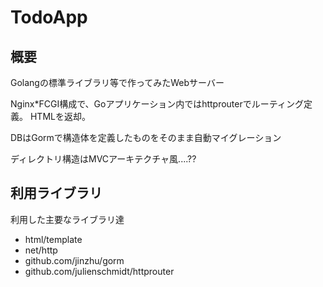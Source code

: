 # TodoApp

## 概要
Golangの標準ライブラリ等で作ってみたWebサーバー

Nginx*FCGI構成で、Goアプリケーション内ではhttprouterでルーティング定義。
HTMLを返却。

DBはGormで構造体を定義したものをそのまま自動マイグレーション

ディレクトリ構造はMVCアーキテクチャ風....??

## 利用ライブラリ

利用した主要なライブラリ達

- html/template
- net/http
- github.com/jinzhu/gorm
- github.com/julienschmidt/httprouter